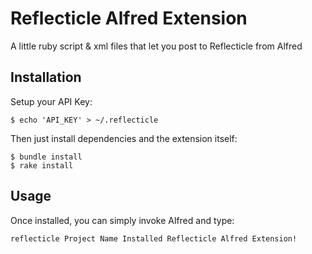 Reflecticle Alfred Extension
============================

A little ruby script & xml files that let you post to Reflecticle from Alfred

Installation
------------

Setup your API Key:

    $ echo 'API_KEY' > ~/.reflecticle

Then just install dependencies and the extension itself:

    $ bundle install
    $ rake install

Usage
-----

Once installed, you can simply invoke Alfred and type:

    reflecticle Project Name Installed Reflecticle Alfred Extension!
